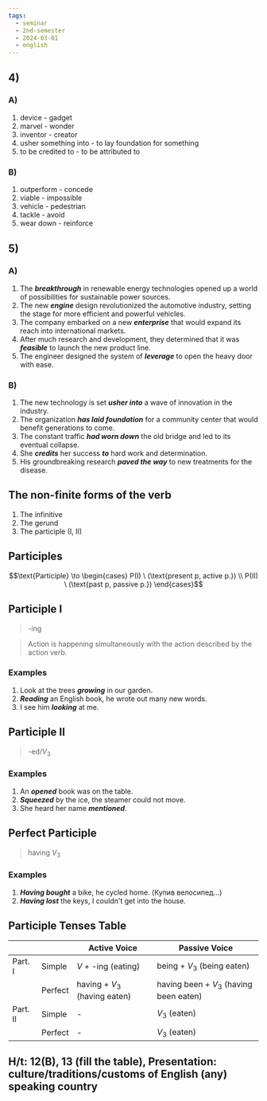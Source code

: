 ```yaml
---
tags:
  - seminar
  - 2nd-semester
  - 2024-03-01
  - english
---
```


## 4)

### A)

1. device - gadget
2. marvel - wonder
3. inventor - creator
4. usher something into - to lay foundation for something
5. to be credited to - to be attributed to 

### B)

1. outperform - concede
2. viable - impossible
3. vehicle - pedestrian
4. tackle - avoid
5. wear down - reinforce

## 5)

### A)

1. The ***breakthrough*** in renewable energy technologies opened up a world of possibilities for sustainable power sources.
2. The new ***engine*** design revolutionized the automotive industry, setting the stage for more efficient and powerful vehicles.
3. The company embarked on a new ***enterprise*** that would expand its reach into international markets.
4. After much research and development, they determined that it was ***feasible*** to launch the new product line.
5. The engineer designed the system of ***leverage*** to open the heavy door with ease.

### B)

1. The new technology is set ***usher into*** a wave of innovation in the industry.
2. The organization ***has laid foundation*** for a community center that would benefit generations to come.
3. The constant traffic ***had worn down*** the old bridge and led to its eventual collapse.
4. She ***credits*** her success ***to*** hard work and determination.
5. His groundbreaking research ***paved the way*** to new treatments for the disease.

## The non-finite forms of the verb

1) The infinitive
2) The gerund
3) The participle (I, II)

## Participles

$$\text{Participle} \to \begin{cases}
P(I) \ (\text{present p, active p.}) \\
P(II) \ (\text{past p, passive p.})
\end{cases}$$

## Participle I

> -ing

> Action is happening simultaneously with the action described by the action verb.

### Examples

1) Look at the trees ***growing*** in our garden.
2) ***Reading*** an English book, he wrote out many new words.
3) I see him ***looking*** at me.

## Participle II

> -ed/$V_{3}$

### Examples

1) An ***opened*** book was on the table.
2) ***Squeezed*** by the ice, the steamer could not move.
3) She heard her name ***mentioned***.

## Perfect Participle

> having $V_{3}$

### Examples

1) ***Having bought*** a bike, he cycled home. (Купив велосипед...)
2) ***Having lost*** the keys, I couldn't get into the house.

## Participle Tenses Table

|          |         | Active Voice                    | Passive Voice                             |
| -------- | ------- | ------------------------------- | ----------------------------------------- |
| Part. I  | Simple  | $V$ + -ing (eating)             | being + $V_{3}$ (being eaten)             |
|          | Perfect | having + $V_{3}$ (having eaten) | having been + $V_{3}$ (having been eaten) |
| Part. II | Simple  | -                               | $V_{3}$ (eaten)                           |
|          | Perfect | -                               | $V_{3}$ (eaten)                           |

## H/t: 12(B), 13 (fill the table), Presentation: culture/traditions/customs of English (any) speaking country

